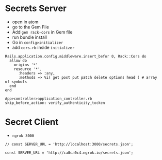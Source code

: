 # Secrets Server
* open in atom
* go to the Gem File
* Add `gem rack-cors` in Gem file
* run bundle install
* Go in `config>initializer`
* add `cors.rb` inside `initializer`

```
Rails.application.config.middleware.insert_befor 0, Rack::Cors do
  allow do
    origins '*'
    resource '*',
      :headers => :any,
      :methods => %i( get post put patch delete options head ) # array of symbols
  end
end
```
```
App>controller>application_controller.rb
skip_before_action: verify_authenticity_tocken
```
# Secret Client

* `ngrok 3000`

```
// const SERVER_URL = 'http://localhost:3000/secrets.json';

const SERVER_URL = 'http://ca0ca0c4.ngrok.io/secrets.json';
```
